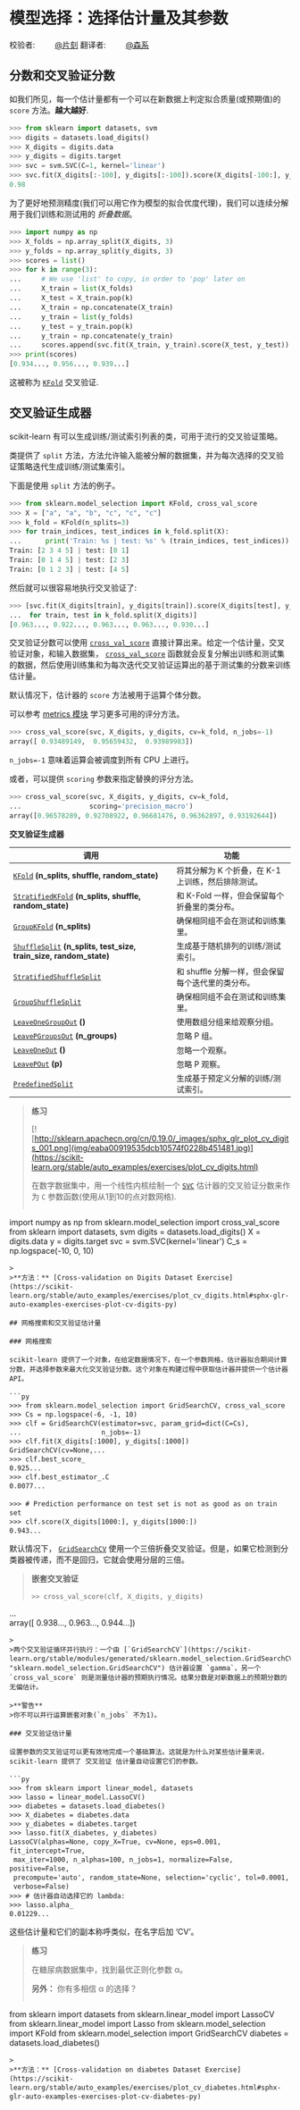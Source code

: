 # 模型选择：选择估计量及其参数

校验者:
        [@片刻](https://github.com/apachecn/scikit-learn-doc-zh)
翻译者:
        [@森系](https://github.com/apachecn/scikit-learn-doc-zh)

## 分数和交叉验证分数

如我们所见，每一个估计量都有一个可以在新数据上判定拟合质量(或预期值)的 `score` 方法。**越大越好**.

```py
>>> from sklearn import datasets, svm
>>> digits = datasets.load_digits()
>>> X_digits = digits.data
>>> y_digits = digits.target
>>> svc = svm.SVC(C=1, kernel='linear')
>>> svc.fit(X_digits[:-100], y_digits[:-100]).score(X_digits[-100:], y_digits[-100:])
0.98
```

为了更好地预测精度(我们可以用它作为模型的拟合优度代理)，我们可以连续分解用于我们训练和测试用的 _折叠数据_。

```py
>>> import numpy as np
>>> X_folds = np.array_split(X_digits, 3)
>>> y_folds = np.array_split(y_digits, 3)
>>> scores = list()
>>> for k in range(3):
...     # We use 'list' to copy, in order to 'pop' later on
...     X_train = list(X_folds)
...     X_test = X_train.pop(k)
...     X_train = np.concatenate(X_train)
...     y_train = list(y_folds)
...     y_test = y_train.pop(k)
...     y_train = np.concatenate(y_train)
...     scores.append(svc.fit(X_train, y_train).score(X_test, y_test))
>>> print(scores)  
[0.934..., 0.956..., 0.939...]
```

这被称为 [`KFold`](https://scikit-learn.org/stable/modules/generated/sklearn.model_selection.KFold.html#sklearn.model_selection.KFold "sklearn.model_selection.KFold") 交叉验证.

## 交叉验证生成器

scikit-learn 有可以生成训练/测试索引列表的类，可用于流行的交叉验证策略。

类提供了 `split` 方法，方法允许输入能被分解的数据集，并为每次选择的交叉验证策略迭代生成训练/测试集索引。

下面是使用 `split` 方法的例子。

```py
>>> from sklearn.model_selection import KFold, cross_val_score
>>> X = ["a", "a", "b", "c", "c", "c"]
>>> k_fold = KFold(n_splits=3)
>>> for train_indices, test_indices in k_fold.split(X):
...      print('Train: %s | test: %s' % (train_indices, test_indices))
Train: [2 3 4 5] | test: [0 1]
Train: [0 1 4 5] | test: [2 3]
Train: [0 1 2 3] | test: [4 5]

```

然后就可以很容易地执行交叉验证了:

```py
>>> [svc.fit(X_digits[train], y_digits[train]).score(X_digits[test], y_digits[test])
...  for train, test in k_fold.split(X_digits)]  
[0.963..., 0.922..., 0.963..., 0.963..., 0.930...]

```

交叉验证分数可以使用 [`cross_val_score`](https://scikit-learn.org/stable/modules/generated/sklearn.model_selection.cross_val_score.html#sklearn.model_selection.cross_val_score "sklearn.model_selection.cross_val_score") 直接计算出来。给定一个估计量，交叉验证对象，和输入数据集， [`cross_val_score`](https://scikit-learn.org/stable/modules/generated/sklearn.model_selection.cross_val_score.html#sklearn.model_selection.cross_val_score "sklearn.model_selection.cross_val_score") 函数就会反复分解出训练和测试集的数据，然后使用训练集和为每次迭代交叉验证运算出的基于测试集的分数来训练估计量。

默认情况下，估计器的 `score` 方法被用于运算个体分数。

可以参考 [metrics 模块](docs/45?id=_58-成对的矩阵-类别和核函数) 学习更多可用的评分方法。

```py
>>> cross_val_score(svc, X_digits, y_digits, cv=k_fold, n_jobs=-1)
array([ 0.93489149,  0.95659432,  0.93989983])

```

`n_jobs=-1` 意味着运算会被调度到所有 CPU 上进行。

或者，可以提供 `scoring` 参数来指定替换的评分方法。

```py
>>> cross_val_score(svc, X_digits, y_digits, cv=k_fold,
...                 scoring='precision_macro')
array([0.96578289, 0.92708922, 0.96681476, 0.96362897, 0.93192644])
```

**交叉验证生成器**

|调用|功能|
|---|---|
|[`KFold`](https://scikit-learn.org/stable/modules/generated/sklearn.model_selection.KFold.html#sklearn.model_selection.KFold "sklearn.model_selection.KFold") **(n_splits, shuffle, random_state)**|将其分解为 K 个折叠，在 K-1 上训练，然后排除测试。|
|[`StratifiedKFold`](https://scikit-learn.org/stable/modules/generated/sklearn.model_selection.StratifiedKFold.html#sklearn.model_selection.StratifiedKFold "sklearn.model_selection.StratifiedKFold") **(n_splits, shuffle, random_state)**|和 K-Fold 一样，但会保留每个折叠里的类分布。|
|[`GroupKFold`](https://scikit-learn.org/stable/modules/generated/sklearn.model_selection.GroupKFold.html#sklearn.model_selection.GroupKFold "sklearn.model_selection.GroupKFold") **(n_splits)**|确保相同组不会在测试和训练集里。|
|[`ShuffleSplit`](https://scikit-learn.org/stable/modules/generated/sklearn.model_selection.ShuffleSplit.html#sklearn.model_selection.ShuffleSplit "sklearn.model_selection.ShuffleSplit") **(n_splits, test_size, train_size, random_state)** |生成基于随机排列的训练/测试索引。|
|[`StratifiedShuffleSplit`](https://scikit-learn.org/stable/modules/generated/sklearn.model_selection.StratifiedShuffleSplit.html#sklearn.model_selection.StratifiedShuffleSplit "sklearn.model_selection.StratifiedShuffleSplit")|和 shuffle 分解一样，但会保留每个迭代里的类分布。|
|[`GroupShuffleSplit`](https://scikit-learn.org/stable/modules/generated/sklearn.model_selection.GroupShuffleSplit.html#sklearn.model_selection.GroupShuffleSplit "sklearn.model_selection.GroupShuffleSplit")|确保相同组不会在测试和训练集里。|
|[`LeaveOneGroupOut`](https://scikit-learn.org/stable/modules/generated/sklearn.model_selection.LeaveOneGroupOut.html#sklearn.model_selection.LeaveOneGroupOut "sklearn.model_selection.LeaveOneGroupOut") **()**|使用数组分组来给观察分组。|
|[`LeavePGroupsOut`](https://scikit-learn.org/stable/modules/generated/sklearn.model_selection.LeavePGroupsOut.html#sklearn.model_selection.LeavePGroupsOut "sklearn.model_selection.LeavePGroupsOut") **(n_groups)**| 忽略 P 组。|
|[`LeaveOneOut`](https://scikit-learn.org/stable/modules/generated/sklearn.model_selection.LeaveOneOut.html#sklearn.model_selection.LeaveOneOut "sklearn.model_selection.LeaveOneOut") **()** |忽略一个观察。|
|[`LeavePOut`](https://scikit-learn.org/stable/modules/generated/sklearn.model_selection.LeavePOut.html#sklearn.model_selection.LeavePOut "sklearn.model_selection.LeavePOut") **(p)**|忽略 P 观察。|
|[`PredefinedSplit`](https://scikit-learn.org/stable/modules/generated/sklearn.model_selection.PredefinedSplit.html#sklearn.model_selection.PredefinedSplit "sklearn.model_selection.PredefinedSplit")|生成基于预定义分解的训练/测试索引。|

>**练习**
>
>[![http://sklearn.apachecn.org/cn/0.19.0/_images/sphx_glr_plot_cv_digits_001.png](img/eaba00919535dcb10574f0228b451481.jpg)](https://scikit-learn.org/stable/auto_examples/exercises/plot_cv_digits.html)
>
>在数字数据集中，用一个线性内核绘制一个 [`SVC`](https://scikit-learn.org/stable/modules/generated/sklearn.svm.SVC.html#sklearn.svm.SVC "sklearn.svm.SVC") 估计器的交叉验证分数来作为 `C` 参数函数(使用从1到10的点对数网格).
>
>```py
import numpy as np
from sklearn.model_selection import cross_val_score
from sklearn import datasets, svm
digits = datasets.load_digits()
X = digits.data
y = digits.target
svc = svm.SVC(kernel='linear')
C_s = np.logspace(-10, 0, 10)
```
>
>**方法：** [Cross-validation on Digits Dataset Exercise](https://scikit-learn.org/stable/auto_examples/exercises/plot_cv_digits.html#sphx-glr-auto-examples-exercises-plot-cv-digits-py)

## 网格搜索和交叉验证估计量

### 网格搜索

scikit-learn 提供了一个对象，在给定数据情况下，在一个参数网格，估计器拟合期间计算分数，并选择参数来最大化交叉验证分数。这个对象在构建过程中获取估计器并提供一个估计器 API。

```py
>>> from sklearn.model_selection import GridSearchCV, cross_val_score
>>> Cs = np.logspace(-6, -1, 10)
>>> clf = GridSearchCV(estimator=svc, param_grid=dict(C=Cs),
...                    n_jobs=-1)
>>> clf.fit(X_digits[:1000], y_digits[:1000])        
GridSearchCV(cv=None,...
>>> clf.best_score_                                  
0.925...
>>> clf.best_estimator_.C                            
0.0077...

>>> # Prediction performance on test set is not as good as on train set
>>> clf.score(X_digits[1000:], y_digits[1000:])      
0.943...

```

默认情况下， [`GridSearchCV`](https://scikit-learn.org/stable/modules/generated/sklearn.model_selection.GridSearchCV.html#sklearn.model_selection.GridSearchCV "sklearn.model_selection.GridSearchCV") 使用一个三倍折叠交叉验证。但是，如果它检测到分类器被传递，而不是回归，它就会使用分层的三倍。

>**嵌套交叉验证**
>```py
>>> cross_val_score(clf, X_digits, y_digits)
...                                               
array([ 0.938...,  0.963...,  0.944...])
```
>
>两个交叉验证循环并行执行：一个由 [`GridSearchCV`](https://scikit-learn.org/stable/modules/generated/sklearn.model_selection.GridSearchCV.html#sklearn.model_selection.GridSearchCV "sklearn.model_selection.GridSearchCV") 估计器设置 `gamma`，另一个 `cross_val_score` 则是测量估计器的预期执行情况。结果分数是对新数据上的预期分数的无偏估计。

>**警告**
>你不可以并行运算嵌套对象(`n_jobs` 不为1)。

### 交叉验证估计量

设置参数的交叉验证可以更有效地完成一个基础算法。这就是为什么对某些估计量来说，scikit-learn 提供了 交叉验证 估计量自动设置它们的参数。

```py
>>> from sklearn import linear_model, datasets
>>> lasso = linear_model.LassoCV()
>>> diabetes = datasets.load_diabetes()
>>> X_diabetes = diabetes.data
>>> y_diabetes = diabetes.target
>>> lasso.fit(X_diabetes, y_diabetes)
LassoCV(alphas=None, copy_X=True, cv=None, eps=0.001, fit_intercept=True,
 max_iter=1000, n_alphas=100, n_jobs=1, normalize=False, positive=False,
 precompute='auto', random_state=None, selection='cyclic', tol=0.0001,
 verbose=False)
>>> # 估计器自动选择它的 lambda:
>>> lasso.alpha_ 
0.01229...

```

这些估计量和它们的副本称呼类似，在名字后加 ‘CV’。

>**练习**
>
>在糖尿病数据集中，找到最优正则化参数 α。
>
>**另外：** 你有多相信 α 的选择？
>```py
from sklearn import datasets
from sklearn.linear_model import LassoCV
from sklearn.linear_model import Lasso
from sklearn.model_selection import KFold
from sklearn.model_selection import GridSearchCV
diabetes = datasets.load_diabetes()
```
>
>**方法：** [Cross-validation on diabetes Dataset Exercise](https://scikit-learn.org/stable/auto_examples/exercises/plot_cv_diabetes.html#sphx-glr-auto-examples-exercises-plot-cv-diabetes-py)
